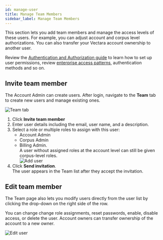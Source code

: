 ```yaml
---
id: manage-user
title: Manage Team Members
sidebar_label: Manage Team Members
---
```


This section lets you add team members and manage the access levels of these 
users. For example, you can adjust account and corpus level authorizations. 
You can also transfer your Vectara account ownership to another user.

Review the [Authentication and Authorization guide](/docs/learn/authentication/authentication-authorization-vectara) to learn 
how to set up user permissions, review [enterprise access patterns](/docs/learn/authentication/personas-and-access-patterns), authentication methods and so on. 

## Invite team member

The Account Admin can create users. After login, 
navigate to the **Team** tab to create new users
and manage existing ones.

![Team tab](/img/team-tab.png)

1. Click **Invite team member**
2. Enter user details including the email, user name, and a 
   description.
3. Select a role or multiple roles to assign with this user: 
   * Account Admin
   * Corpus Admin
   * Billing Admin.  
   A user without assigned roles at the 
   account level can still be given corpus-level roles.  
    ![Add user](/img/invite_team_member.png)
4. Click **Send invitation**.  
  The user appears in the Team list after they accept the invitation.

## Edit team member

The Team page also lets you modify users directly from the user 
list by clicking the drop-down on the right side of the row. 

You can change change role assignments, reset passwords, enable, disable 
access, or delete the user. Account owners can transfer ownership of the 
account to a new owner.

![Edit user](/img/edit_team_member.png)

